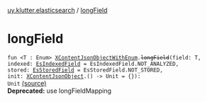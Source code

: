 [uy.klutter.elasticsearch](index.md) / [longField](.)


# longField
<code>fun <T : Enum<T>> [XContentJsonObjectWithEnum](-x-content-json-object-with-enum/index.md)<T>.~~longField~~(field: T, indexed: [EsIndexedField](-es-indexed-field/index.md) = EsIndexedField.NOT_ANALYZED, stored: [EsStoredField](-es-stored-field/index.md) = EsStoredField.NOT_STORED, init: [XContentJsonObject](-x-content-json-object/index.md).() -> Unit = {}): Unit</code> [(source)](https://github.com/kohesive/klutter/blob/master/elasticsearch-jdk7/src/main/kotlin/uy/klutter/elasticsearch/Mappings.kt#L92)<br/>**Deprecated:** use longFieldMapping




